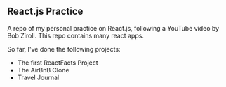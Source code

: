 ## React.js Practice

A repo of my personal practice on React.js, following a YouTube video by Bob Ziroll. This repo contains many react apps.

So far, I've done the following projects:
* The first ReactFacts Project
* The AirBnB Clone
* Travel Journal